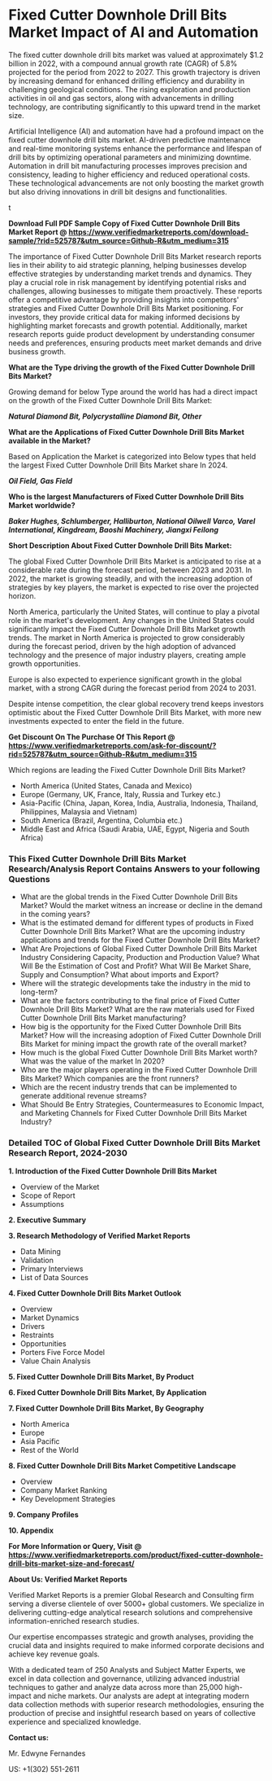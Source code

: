 <meta name="title" content="Global Fixed Cutter Downhole Drill Bits Market Impact of AI and Automation"><meta name="description" content="The fixed cutter downhole drill bits market was valued at approximately $1.2 billion in 2022, with a compound annual growth rate (CAGR) of 5.8% projected for the perio"><meta name="title" content="Fixed Cutter Downhole Drill Bits Market Size, Share, Scope, Trends, Growth, Opportunities, Analysis, Forecast"><h1>Fixed Cutter Downhole Drill Bits Market Impact of AI and Automation</h1><p>The fixed cutter downhole drill bits market was valued at approximately $1.2 billion in 2022, with a compound annual growth rate (CAGR) of 5.8% projected for the period from 2022 to 2027. This growth trajectory is driven by increasing demand for enhanced drilling efficiency and durability in challenging geological conditions. The rising exploration and production activities in oil and gas sectors, along with advancements in drilling technology, are contributing significantly to this upward trend in the market size.</p><p>Artificial Intelligence (AI) and automation have had a profound impact on the fixed cutter downhole drill bits market. AI-driven predictive maintenance and real-time monitoring systems enhance the performance and lifespan of drill bits by optimizing operational parameters and minimizing downtime. Automation in drill bit manufacturing processes improves precision and consistency, leading to higher efficiency and reduced operational costs. These technological advancements are not only boosting the market growth but also driving innovations in drill bit designs and functionalities.</p>t</p><p id="" class=""><strong>Download Full PDF Sample Copy of Fixed Cutter Downhole Drill Bits Market Report @ <a href="https://www.verifiedmarketreports.com/download-sample/?rid=525787&utm_source=Github-R&utm_medium=315" target="_blank">https://www.verifiedmarketreports.com/download-sample/?rid=525787&utm_source=Github-R&utm_medium=315</a></strong></p><p>The importance of&nbsp;Fixed Cutter Downhole Drill Bits Market research reports lies in their ability to aid strategic planning, helping businesses develop effective strategies by understanding market trends and dynamics. They play a crucial role in risk management by identifying potential risks and challenges, allowing businesses to mitigate them proactively. These reports offer a competitive advantage by providing insights into competitors' strategies and Fixed Cutter Downhole Drill Bits Market positioning. For investors, they provide critical data for making informed decisions by highlighting market forecasts and growth potential. Additionally, market research reports guide product development by understanding consumer needs and preferences, ensuring products meet market demands and drive business growth.</p><p><strong>What are the&nbsp;Type driving the growth of the Fixed Cutter Downhole Drill Bits Market?</strong></p><p id="" class="">Growing demand for below Type around the world has had a direct impact on the growth of the Fixed Cutter Downhole Drill Bits Market:</p><em><strong>Natural Diamond Bit, Polycrystalline Diamond Bit, Other</strong></em></p><strong>What are the&nbsp;Applications&nbsp;of Fixed Cutter Downhole Drill Bits Market available in the Market?</strong></p><p id="" class="">Based on Application the Market is categorized into Below types that held the largest Fixed Cutter Downhole Drill Bits Market share In 2024.</p><em><strong>Oil Field, Gas Field</strong></em></p><strong>Who is the largest Manufacturers of Fixed Cutter Downhole Drill Bits Market worldwide?</strong></p><p><em><strong>Baker Hughes, Schlumberger, Halliburton, National Oilwell Varco, Varel International, Kingdream, Baoshi Machinery, Jiangxi Feilong</strong></em></p><p id="" class=""><strong>Short Description About Fixed Cutter Downhole Drill Bits Market:</strong></p><p>The global Fixed Cutter Downhole Drill Bits Market is anticipated to rise at a considerable rate during the forecast period, between 2023 and 2031. In 2022, the market is growing steadily, and with the increasing adoption of strategies by key players, the market is expected to rise over the projected horizon.</p><p>North America, particularly the United States, will continue to play a pivotal role in the market's development. Any changes in the United States could significantly impact the Fixed Cutter Downhole Drill Bits Market growth trends. The market in North America is projected to grow considerably during the forecast period, driven by the high adoption of advanced technology and the presence of major industry players, creating ample growth opportunities.</p><p>Europe is also expected to experience significant growth in the global market, with a strong CAGR during the forecast period from 2024 to 2031.</p><p>Despite intense competition, the clear global recovery trend keeps investors optimistic about the Fixed Cutter Downhole Drill Bits Market, with more new investments expected to enter the field in the future.</p><p id="" class=""><strong>Get Discount On The Purchase Of This Report @ <a href="https://www.verifiedmarketreports.com/ask-for-discount/?rid=525787&utm_source=Github-R&utm_medium=315" target="_blank">https://www.verifiedmarketreports.com/ask-for-discount/?rid=525787&utm_source=Github-R&utm_medium=315</a></strong></p>Which regions are leading the Fixed Cutter Downhole Drill Bits Market?</p><ul><li>North America (United States, Canada and Mexico)</li><li>Europe (Germany, UK, France, Italy, Russia and Turkey etc.)</li><li>Asia-Pacific (China, Japan, Korea, India, Australia, Indonesia, Thailand, Philippines, Malaysia and Vietnam)</li><li>South America (Brazil, Argentina, Columbia etc.)</li><li>Middle East and Africa (Saudi Arabia, UAE, Egypt, Nigeria and South Africa)</li></ul><h3 id="" class="">This Fixed Cutter Downhole Drill Bits Market Research/Analysis Report Contains Answers to your following Questions</h3><ul><li>What are the global trends in the Fixed Cutter Downhole Drill Bits Market? Would the market witness an increase or decline in the demand in the coming years?</li><li>What is the estimated demand for different types of products in Fixed Cutter Downhole Drill Bits Market? What are the upcoming industry applications and trends for the Fixed Cutter Downhole Drill Bits Market?</li><li>What Are Projections of Global Fixed Cutter Downhole Drill Bits Market Industry Considering Capacity, Production and Production Value? What Will Be the Estimation of Cost and Profit? What Will Be Market Share, Supply and Consumption? What about imports and Export?</li><li>Where will the strategic developments take the industry in the mid to long-term?</li><li>What are the factors contributing to the final price of Fixed Cutter Downhole Drill Bits Market? What are the raw materials used for Fixed Cutter Downhole Drill Bits Market manufacturing?</li><li>How big is the opportunity for the Fixed Cutter Downhole Drill Bits Market? How will the increasing adoption of Fixed Cutter Downhole Drill Bits Market for mining impact the growth rate of the overall market?</li><li>How much is the global Fixed Cutter Downhole Drill Bits Market worth? What was the value of the market In 2020?</li><li>Who are the major players operating in the Fixed Cutter Downhole Drill Bits Market? Which companies are the front runners?</li><li>Which are the recent industry trends that can be implemented to generate additional revenue streams?</li><li>What Should Be Entry Strategies, Countermeasures to Economic Impact, and Marketing Channels for Fixed Cutter Downhole Drill Bits Market Industry?</li></ul><h3 id="" class="">Detailed TOC of Global Fixed Cutter Downhole Drill Bits Market Research Report, 2024-2030</h3><p id="" class=""><strong>1. Introduction of the Fixed Cutter Downhole Drill Bits Market</strong></p><ul><li>Overview of the Market</li><li>Scope of Report</li><li>Assumptions</li></ul><p id="" class=""><strong>2. Executive Summary</strong></p><p id="" class=""><strong>3. Research Methodology of Verified Market Reports</strong></p><ul><li>Data Mining</li><li>Validation</li><li>Primary Interviews</li><li>List of Data Sources</li></ul><p id="" class=""><strong>4. Fixed Cutter Downhole Drill Bits Market Outlook</strong></p><ul><li>Overview</li><li>Market Dynamics</li><li>Drivers</li><li>Restraints</li><li>Opportunities</li><li>Porters Five Force Model</li><li>Value Chain Analysis</li></ul><p id="" class=""><strong>5. Fixed Cutter Downhole Drill Bits Market, By Product</strong></p><p id="" class=""><strong>6. Fixed Cutter Downhole Drill Bits Market, By Application</strong></p><p id="" class=""><strong>7. Fixed Cutter Downhole Drill Bits Market, By Geography</strong></p><ul><li>North America</li><li>Europe</li><li>Asia Pacific</li><li>Rest of the World</li></ul><p id="" class=""><strong>8. Fixed Cutter Downhole Drill Bits Market Competitive Landscape</strong></p><ul><li>Overview</li><li>Company Market Ranking</li><li>Key Development Strategies</li></ul><p id="" class=""><strong>9. Company Profiles</strong></p><p id="" class=""><strong>10. Appendix</strong></p><p id="" class=""><strong>For More Information or Query, Visit @ <a href="https://www.verifiedmarketreports.com/product/fixed-cutter-downhole-drill-bits-market-size-and-forecast/" target="_blank">https://www.verifiedmarketreports.com/product/fixed-cutter-downhole-drill-bits-market-size-and-forecast/</a></strong></p><p id="" class=""><strong>About Us: Verified Market Reports</strong></p><p id="" class="">Verified Market Reports is a premier Global Research and Consulting firm serving a diverse clientele of over 5000+ global customers. We specialize in delivering cutting-edge analytical research solutions and comprehensive information-enriched research studies.</p><p id="" class="">Our expertise encompasses strategic and growth analyses, providing the crucial data and insights required to make informed corporate decisions and achieve key revenue goals.</p><p id="" class="">With a dedicated team of 250 Analysts and Subject Matter Experts, we excel in data collection and governance, utilizing advanced industrial techniques to gather and analyze data across more than 25,000 high-impact and niche markets. Our analysts are adept at integrating modern data collection methods with superior research methodologies, ensuring the production of precise and insightful research based on years of collective experience and specialized knowledge.</p><p id="" class=""><strong>Contact us:</strong></p><p id="" class="">Mr. Edwyne Fernandes</p><p id="" class="">US: +1(302) 551-2611</p>
